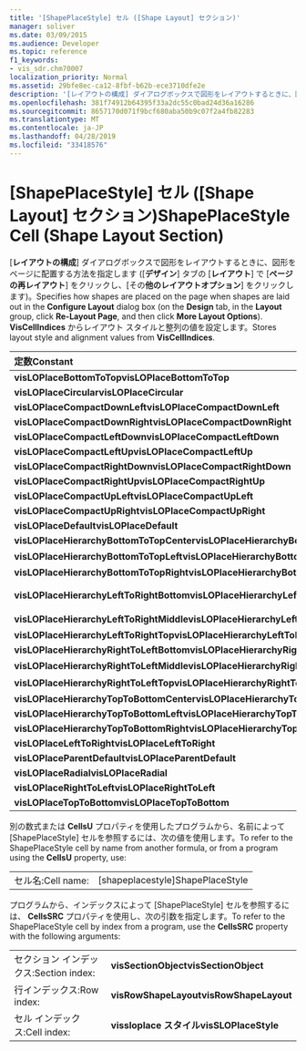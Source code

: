 ```yaml
---
title: '[ShapePlaceStyle] セル ([Shape Layout] セクション)'
manager: soliver
ms.date: 03/09/2015
ms.audience: Developer
ms.topic: reference
f1_keywords:
- vis_sdr.chm70007
localization_priority: Normal
ms.assetid: 29bfe8ec-ca12-8fbf-b62b-ece3710dfe2e
description: '[レイアウトの構成] ダイアログボックスで図形をレイアウトするときに、図形をページに配置する方法を指定します ([デザイン] タブの [レイアウト] で [ページの再レイアウト] をクリックし、[その他のレイアウトオプション] をクリックします)。 レイアウトスタイルと配置値を VisCellIndices から格納します。'
ms.openlocfilehash: 381f74912b64395f33a2dc55c0bad24d36a16286
ms.sourcegitcommit: 8657170d071f9bcf680aba50b9c07f2a4fb82283
ms.translationtype: MT
ms.contentlocale: ja-JP
ms.lasthandoff: 04/28/2019
ms.locfileid: "33418576"
---
```

# <a name="shapeplacestyle-cell-shape-layout-section"></a><span data-ttu-id="89144-104">[ShapePlaceStyle] セル ([Shape Layout] セクション)</span><span class="sxs-lookup"><span data-stu-id="89144-104">ShapePlaceStyle Cell (Shape Layout Section)</span></span>

<span data-ttu-id="89144-105">[**レイアウトの構成**] ダイアログボックスで図形をレイアウトするときに、図形をページに配置する方法を指定します ([**デザイン**] タブの [**レイアウト**] で [**ページの再レイアウト**] をクリックし、[その**他のレイアウトオプション**] をクリックします)。</span><span class="sxs-lookup"><span data-stu-id="89144-105">Specifies how shapes are placed on the page when shapes are laid out in the **Configure Layout** dialog box (on the **Design** tab, in the **Layout** group, click **Re-Layout Page**, and then click **More Layout Options**).</span></span> <span data-ttu-id="89144-106">**VisCellIndices** からレイアウト スタイルと整列の値を設定します。</span><span class="sxs-lookup"><span data-stu-id="89144-106">Stores layout style and alignment values from **VisCellIndices**.</span></span> 
  
|<span data-ttu-id="89144-107">**定数**</span><span class="sxs-lookup"><span data-stu-id="89144-107">**Constant**</span></span>|<span data-ttu-id="89144-108">**値**</span><span class="sxs-lookup"><span data-stu-id="89144-108">**Value**</span></span>|
|:-----|:-----|
|<span data-ttu-id="89144-109">**visLOPlaceBottomToTop**</span><span class="sxs-lookup"><span data-stu-id="89144-109">**visLOPlaceBottomToTop**</span></span> <br/> |<span data-ttu-id="89144-110">4 </span><span class="sxs-lookup"><span data-stu-id="89144-110">4</span></span>  <br/> |
|<span data-ttu-id="89144-111">**visLOPlaceCircular**</span><span class="sxs-lookup"><span data-stu-id="89144-111">**visLOPlaceCircular**</span></span> <br/> |<span data-ttu-id="89144-112">6 </span><span class="sxs-lookup"><span data-stu-id="89144-112">6</span></span>  <br/> |
|<span data-ttu-id="89144-113">**visLOPlaceCompactDownLeft**</span><span class="sxs-lookup"><span data-stu-id="89144-113">**visLOPlaceCompactDownLeft**</span></span> <br/> |<span data-ttu-id="89144-114">14 </span><span class="sxs-lookup"><span data-stu-id="89144-114">14</span></span>  <br/> |
|<span data-ttu-id="89144-115">**visLOPlaceCompactDownRight**</span><span class="sxs-lookup"><span data-stu-id="89144-115">**visLOPlaceCompactDownRight**</span></span> <br/> |<span data-ttu-id="89144-116">7 </span><span class="sxs-lookup"><span data-stu-id="89144-116">7</span></span>  <br/> |
|<span data-ttu-id="89144-117">**visLOPlaceCompactLeftDown**</span><span class="sxs-lookup"><span data-stu-id="89144-117">**visLOPlaceCompactLeftDown**</span></span> <br/> |<span data-ttu-id="89144-118">13 </span><span class="sxs-lookup"><span data-stu-id="89144-118">13</span></span>  <br/> |
|<span data-ttu-id="89144-119">**visLOPlaceCompactLeftUp**</span><span class="sxs-lookup"><span data-stu-id="89144-119">**visLOPlaceCompactLeftUp**</span></span> <br/> |<span data-ttu-id="89144-120">12 </span><span class="sxs-lookup"><span data-stu-id="89144-120">12</span></span>  <br/> |
|<span data-ttu-id="89144-121">**visLOPlaceCompactRightDown**</span><span class="sxs-lookup"><span data-stu-id="89144-121">**visLOPlaceCompactRightDown**</span></span> <br/> |<span data-ttu-id="89144-122">8 </span><span class="sxs-lookup"><span data-stu-id="89144-122">8</span></span>  <br/> |
|<span data-ttu-id="89144-123">**visLOPlaceCompactRightUp**</span><span class="sxs-lookup"><span data-stu-id="89144-123">**visLOPlaceCompactRightUp**</span></span> <br/> |<span data-ttu-id="89144-124">9 </span><span class="sxs-lookup"><span data-stu-id="89144-124">9</span></span>  <br/> |
|<span data-ttu-id="89144-125">**visLOPlaceCompactUpLeft**</span><span class="sxs-lookup"><span data-stu-id="89144-125">**visLOPlaceCompactUpLeft**</span></span> <br/> |<span data-ttu-id="89144-126">11 </span><span class="sxs-lookup"><span data-stu-id="89144-126">11</span></span>  <br/> |
|<span data-ttu-id="89144-127">**visLOPlaceCompactUpRight**</span><span class="sxs-lookup"><span data-stu-id="89144-127">**visLOPlaceCompactUpRight**</span></span> <br/> |<span data-ttu-id="89144-128">10 </span><span class="sxs-lookup"><span data-stu-id="89144-128">10</span></span>  <br/> |
|<span data-ttu-id="89144-129">**visLOPlaceDefault**</span><span class="sxs-lookup"><span data-stu-id="89144-129">**visLOPlaceDefault**</span></span> <br/> |<span data-ttu-id="89144-130">.0</span><span class="sxs-lookup"><span data-stu-id="89144-130">0</span></span>  <br/> |
|<span data-ttu-id="89144-131">**visLOPlaceHierarchyBottomToTopCenter**</span><span class="sxs-lookup"><span data-stu-id="89144-131">**visLOPlaceHierarchyBottomToTopCenter**</span></span> <br/> |<span data-ttu-id="89144-132">1280</span><span class="sxs-lookup"><span data-stu-id="89144-132">20</span></span>  <br/> |
|<span data-ttu-id="89144-133">**visLOPlaceHierarchyBottomToTopLeft**</span><span class="sxs-lookup"><span data-stu-id="89144-133">**visLOPlaceHierarchyBottomToTopLeft**</span></span> <br/> |<span data-ttu-id="89144-134">年</span><span class="sxs-lookup"><span data-stu-id="89144-134">19</span></span>  <br/> |
|<span data-ttu-id="89144-135">**visLOPlaceHierarchyBottomToTopRight**</span><span class="sxs-lookup"><span data-stu-id="89144-135">**visLOPlaceHierarchyBottomToTopRight**</span></span> <br/> |<span data-ttu-id="89144-136">21</span><span class="sxs-lookup"><span data-stu-id="89144-136">21</span></span>  <br/> |
|<span data-ttu-id="89144-137">**visLOPlaceHierarchyLeftToRightBottom**</span><span class="sxs-lookup"><span data-stu-id="89144-137">**visLOPlaceHierarchyLeftToRightBottom**</span></span> <br/> |<span data-ttu-id="89144-138">ソケット</span><span class="sxs-lookup"><span data-stu-id="89144-138">24</span></span>  <br/> |
|<span data-ttu-id="89144-139">**visLOPlaceHierarchyLeftToRightMiddle**</span><span class="sxs-lookup"><span data-stu-id="89144-139">**visLOPlaceHierarchyLeftToRightMiddle**</span></span> <br/> |<span data-ttu-id="89144-140">最高</span><span class="sxs-lookup"><span data-stu-id="89144-140">23</span></span>  <br/> |
|<span data-ttu-id="89144-141">**visLOPlaceHierarchyLeftToRightTop**</span><span class="sxs-lookup"><span data-stu-id="89144-141">**visLOPlaceHierarchyLeftToRightTop**</span></span> <br/> |<span data-ttu-id="89144-142">×</span><span class="sxs-lookup"><span data-stu-id="89144-142">22</span></span>  <br/> |
|<span data-ttu-id="89144-143">**visLOPlaceHierarchyRightToLeftBottom**</span><span class="sxs-lookup"><span data-stu-id="89144-143">**visLOPlaceHierarchyRightToLeftBottom**</span></span> <br/> |<span data-ttu-id="89144-144">27</span><span class="sxs-lookup"><span data-stu-id="89144-144">27</span></span>  <br/> |
|<span data-ttu-id="89144-145">**visLOPlaceHierarchyRightToLeftMiddle**</span><span class="sxs-lookup"><span data-stu-id="89144-145">**visLOPlaceHierarchyRightToLeftMiddle**</span></span> <br/> |<span data-ttu-id="89144-146">日</span><span class="sxs-lookup"><span data-stu-id="89144-146">26</span></span>  <br/> |
|<span data-ttu-id="89144-147">**visLOPlaceHierarchyRightToLeftTop**</span><span class="sxs-lookup"><span data-stu-id="89144-147">**visLOPlaceHierarchyRightToLeftTop**</span></span> <br/> |<span data-ttu-id="89144-148">まで</span><span class="sxs-lookup"><span data-stu-id="89144-148">25</span></span>  <br/> |
|<span data-ttu-id="89144-149">**visLOPlaceHierarchyTopToBottomCenter**</span><span class="sxs-lookup"><span data-stu-id="89144-149">**visLOPlaceHierarchyTopToBottomCenter**</span></span> <br/> |<span data-ttu-id="89144-150">17 </span><span class="sxs-lookup"><span data-stu-id="89144-150">17</span></span>  <br/> |
|<span data-ttu-id="89144-151">**visLOPlaceHierarchyTopToBottomLeft**</span><span class="sxs-lookup"><span data-stu-id="89144-151">**visLOPlaceHierarchyTopToBottomLeft**</span></span> <br/> |<span data-ttu-id="89144-152">16 </span><span class="sxs-lookup"><span data-stu-id="89144-152">16</span></span>  <br/> |
|<span data-ttu-id="89144-153">**visLOPlaceHierarchyTopToBottomRight**</span><span class="sxs-lookup"><span data-stu-id="89144-153">**visLOPlaceHierarchyTopToBottomRight**</span></span> <br/> |<span data-ttu-id="89144-154">18 </span><span class="sxs-lookup"><span data-stu-id="89144-154">18</span></span>  <br/> |
|<span data-ttu-id="89144-155">**visLOPlaceLeftToRight**</span><span class="sxs-lookup"><span data-stu-id="89144-155">**visLOPlaceLeftToRight**</span></span> <br/> |<span data-ttu-id="89144-156">2 </span><span class="sxs-lookup"><span data-stu-id="89144-156">2</span></span>  <br/> |
|<span data-ttu-id="89144-157">**visLOPlaceParentDefault**</span><span class="sxs-lookup"><span data-stu-id="89144-157">**visLOPlaceParentDefault**</span></span> <br/> |<span data-ttu-id="89144-158">15 </span><span class="sxs-lookup"><span data-stu-id="89144-158">15</span></span>  <br/> |
|<span data-ttu-id="89144-159">**visLOPlaceRadial**</span><span class="sxs-lookup"><span data-stu-id="89144-159">**visLOPlaceRadial**</span></span> <br/> |<span data-ttu-id="89144-160">3 </span><span class="sxs-lookup"><span data-stu-id="89144-160">3</span></span>  <br/> |
|<span data-ttu-id="89144-161">**visLOPlaceRightToLeft**</span><span class="sxs-lookup"><span data-stu-id="89144-161">**visLOPlaceRightToLeft**</span></span> <br/> |<span data-ttu-id="89144-162">5 </span><span class="sxs-lookup"><span data-stu-id="89144-162">5</span></span>  <br/> |
|<span data-ttu-id="89144-163">**visLOPlaceTopToBottom**</span><span class="sxs-lookup"><span data-stu-id="89144-163">**visLOPlaceTopToBottom**</span></span> <br/> |<span data-ttu-id="89144-164">1 </span><span class="sxs-lookup"><span data-stu-id="89144-164">1</span></span>  <br/> |
   
<span data-ttu-id="89144-165">別の数式または  **CellsU** プロパティを使用したプログラムから、名前によって [ShapePlaceStyle] セルを参照するには、次の値を使用します。</span><span class="sxs-lookup"><span data-stu-id="89144-165">To refer to the ShapePlaceStyle cell by name from another formula, or from a program using the **CellsU** property, use:</span></span> 
  
|||
|:-----|:-----|
|<span data-ttu-id="89144-166">セル名:</span><span class="sxs-lookup"><span data-stu-id="89144-166">Cell name:</span></span>  <br/> |<span data-ttu-id="89144-167">[shapeplacestyle]</span><span class="sxs-lookup"><span data-stu-id="89144-167">ShapePlaceStyle</span></span>  <br/> |
   
<span data-ttu-id="89144-168">プログラムから、インデックスによって [ShapePlaceStyle] セルを参照するには、 **CellsSRC** プロパティを使用し、次の引数を指定します。</span><span class="sxs-lookup"><span data-stu-id="89144-168">To refer to the ShapePlaceStyle cell by index from a program, use the **CellsSRC** property with the following arguments:</span></span> 
  
|||
|:-----|:-----|
|<span data-ttu-id="89144-169">セクション インデックス:</span><span class="sxs-lookup"><span data-stu-id="89144-169">Section index:</span></span>  <br/> |<span data-ttu-id="89144-170">**visSectionObject**</span><span class="sxs-lookup"><span data-stu-id="89144-170">**visSectionObject**</span></span> <br/> |
|<span data-ttu-id="89144-171">行インデックス:</span><span class="sxs-lookup"><span data-stu-id="89144-171">Row index:</span></span>  <br/> |<span data-ttu-id="89144-172">**visRowShapeLayout**</span><span class="sxs-lookup"><span data-stu-id="89144-172">**visRowShapeLayout**</span></span> <br/> |
|<span data-ttu-id="89144-173">セル インデックス:</span><span class="sxs-lookup"><span data-stu-id="89144-173">Cell index:</span></span>  <br/> |<span data-ttu-id="89144-174">**vissloplace スタイル**</span><span class="sxs-lookup"><span data-stu-id="89144-174">**visSLOPlaceStyle**</span></span> <br/> |
   

